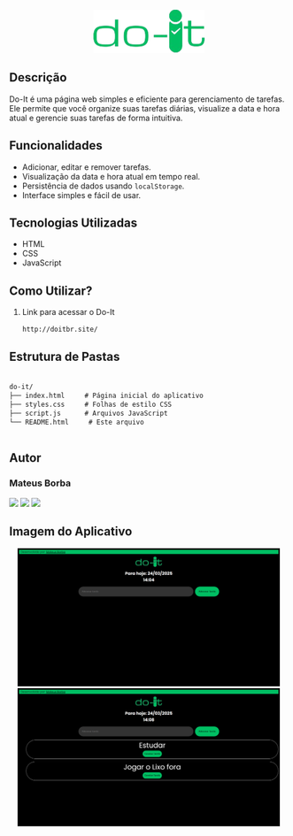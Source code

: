<p align="center">
  <img src="./Logos/3-removebg-preview.png" alt="Sua Imagem">
</p>

<h2>Descrição</h2>

<p>Do-It é uma página web simples e eficiente para gerenciamento de tarefas. Ele permite que você organize suas tarefas diárias, visualize a data e hora atual e gerencie suas tarefas de forma intuitiva.</p>

<h2>Funcionalidades</h2>

<ul>
    <li>Adicionar, editar e remover tarefas.</li>
    <li>Visualização da data e hora atual em tempo real.</li>
    <li>Persistência de dados usando <code>localStorage</code>.</li>
    <li>Interface simples e fácil de usar.</li>
</ul>

<h2>Tecnologias Utilizadas</h2>

<ul>
    <li>HTML</li>
    <li>CSS</li>
    <li>JavaScript</li>
</ul>

  <h2>Como Utilizar?</h2>

<ol>
    <li>Link para acessar o Do-It</li>
    <pre><code>http://doitbr.site/</code></pre>
</ol>

<h2>Estrutura de Pastas</h2>

<pre><code>
do-it/
├── index.html     # Página inicial do aplicativo
├── styles.css     # Folhas de estilo CSS
├── script.js      # Arquivos JavaScript
└── README.html     # Este arquivo
    </code></pre>


<h2>Autor</h2>

<h3>Mateus Borba</h3>
<div align="left">
  <a href="https://www.instagram.com/omateusborba/"><img src="https://img.shields.io/badge/Instagram-E4405F?style=for-the-badge&logo=instagram&logoColor=white"/></a>
  <a href="https://www.linkedin.com/in/omateusborba/"><img src="https://img.shields.io/badge/LinkedIn-0077B5?style=for-the-badge&logo=linkedin&logoColor=white"/></a>
  <a href="https://github.com/omateusborba"><img src="https://img.shields.io/badge/GitHub-100000?style=for-the-badge&logo=github&logoColor=white"></a>
</div>

<h2>Imagem do Aplicativo</h2>

<div align="center">
  <img height="250em" src="./Logos/ImagemApp.png" alt="Imagem do aplicativo">
  <img height="250em" src="./Logos/image.png" alt="Imagem do aplicativo">
</div>
